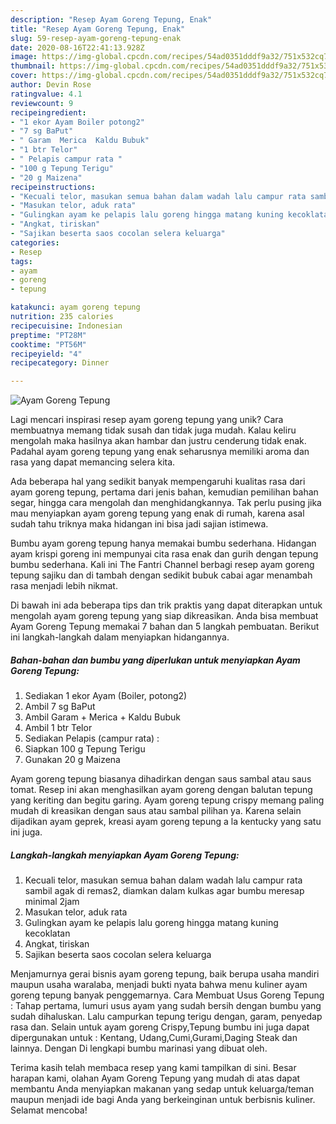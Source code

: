 ```yaml
---
description: "Resep Ayam Goreng Tepung, Enak"
title: "Resep Ayam Goreng Tepung, Enak"
slug: 59-resep-ayam-goreng-tepung-enak
date: 2020-08-16T22:41:13.928Z
image: https://img-global.cpcdn.com/recipes/54ad0351dddf9a32/751x532cq70/ayam-goreng-tepung-foto-resep-utama.jpg
thumbnail: https://img-global.cpcdn.com/recipes/54ad0351dddf9a32/751x532cq70/ayam-goreng-tepung-foto-resep-utama.jpg
cover: https://img-global.cpcdn.com/recipes/54ad0351dddf9a32/751x532cq70/ayam-goreng-tepung-foto-resep-utama.jpg
author: Devin Rose
ratingvalue: 4.1
reviewcount: 9
recipeingredient:
- "1 ekor Ayam Boiler potong2"
- "7 sg BaPut"
- " Garam  Merica  Kaldu Bubuk"
- "1 btr Telor"
- " Pelapis campur rata "
- "100 g Tepung Terigu"
- "20 g Maizena"
recipeinstructions:
- "Kecuali telor, masukan semua bahan dalam wadah lalu campur rata sambil agak di remas2, diamkan dalam kulkas agar bumbu meresap minimal 2jam"
- "Masukan telor, aduk rata"
- "Gulingkan ayam ke pelapis lalu goreng hingga matang kuning kecoklatan"
- "Angkat, tiriskan"
- "Sajikan beserta saos cocolan selera keluarga"
categories:
- Resep
tags:
- ayam
- goreng
- tepung

katakunci: ayam goreng tepung 
nutrition: 235 calories
recipecuisine: Indonesian
preptime: "PT28M"
cooktime: "PT56M"
recipeyield: "4"
recipecategory: Dinner

---
```



![Ayam Goreng Tepung](https://img-global.cpcdn.com/recipes/54ad0351dddf9a32/751x532cq70/ayam-goreng-tepung-foto-resep-utama.jpg)

Lagi mencari inspirasi resep ayam goreng tepung yang unik? Cara membuatnya memang tidak susah dan tidak juga mudah. Kalau keliru mengolah maka hasilnya akan hambar dan justru cenderung tidak enak. Padahal ayam goreng tepung yang enak seharusnya memiliki aroma dan rasa yang dapat memancing selera kita.

Ada beberapa hal yang sedikit banyak mempengaruhi kualitas rasa dari ayam goreng tepung, pertama dari jenis bahan, kemudian pemilihan bahan segar, hingga cara mengolah dan menghidangkannya. Tak perlu pusing jika mau menyiapkan ayam goreng tepung yang enak di rumah, karena asal sudah tahu triknya maka hidangan ini bisa jadi sajian istimewa.

Bumbu ayam goreng tepung hanya memakai bumbu sederhana. Hidangan ayam krispi goreng ini mempunyai cita rasa enak dan gurih dengan tepung bumbu sederhana. Kali ini The Fantri Channel berbagi resep ayam goreng tepung sajiku dan di tambah dengan sedikit bubuk cabai agar menambah rasa menjadi lebih nikmat.


Di bawah ini ada beberapa tips dan trik praktis yang dapat diterapkan untuk mengolah ayam goreng tepung yang siap dikreasikan. Anda bisa membuat Ayam Goreng Tepung memakai 7 bahan dan 5 langkah pembuatan. Berikut ini langkah-langkah dalam menyiapkan hidangannya.

<!--inarticleads1-->

##### Bahan-bahan dan bumbu yang diperlukan untuk menyiapkan Ayam Goreng Tepung:

1. Sediakan 1 ekor Ayam (Boiler, potong2)
1. Ambil 7 sg BaPut
1. Ambil  Garam + Merica + Kaldu Bubuk
1. Ambil 1 btr Telor
1. Sediakan  Pelapis (campur rata) :
1. Siapkan 100 g Tepung Terigu
1. Gunakan 20 g Maizena


Ayam goreng tepung biasanya dihadirkan dengan saus sambal atau saus tomat. Resep ini akan menghasilkan ayam goreng dengan balutan tepung yang keriting dan begitu garing. Ayam goreng tepung crispy memang paling mudah di kreasikan dengan saus atau sambal pilihan ya. Karena selain dijadikan ayam geprek, kreasi ayam goreng tepung a la kentucky yang satu ini juga. 

<!--inarticleads2-->

##### Langkah-langkah menyiapkan Ayam Goreng Tepung:

1. Kecuali telor, masukan semua bahan dalam wadah lalu campur rata sambil agak di remas2, diamkan dalam kulkas agar bumbu meresap minimal 2jam
1. Masukan telor, aduk rata
1. Gulingkan ayam ke pelapis lalu goreng hingga matang kuning kecoklatan
1. Angkat, tiriskan
1. Sajikan beserta saos cocolan selera keluarga


Menjamurnya gerai bisnis ayam goreng tepung, baik berupa usaha mandiri maupun usaha waralaba, menjadi bukti nyata bahwa menu kuliner ayam goreng tepung banyak penggemarnya. Cara Membuat Usus Goreng Tepung : Tahap pertama, lumuri usus ayam yang sudah bersih dengan bumbu yang sudah dihaluskan. Lalu campurkan tepung terigu dengan, garam, penyedap rasa dan. Selain untuk ayam goreng Crispy,Tepung bumbu ini juga dapat dipergunakan untuk : Kentang, Udang,Cumi,Gurami,Daging Steak dan lainnya. Dengan Di lengkapi bumbu marinasi yang dibuat oleh. 

Terima kasih telah membaca resep yang kami tampilkan di sini. Besar harapan kami, olahan Ayam Goreng Tepung yang mudah di atas dapat membantu Anda menyiapkan makanan yang sedap untuk keluarga/teman maupun menjadi ide bagi Anda yang berkeinginan untuk berbisnis kuliner. Selamat mencoba!
